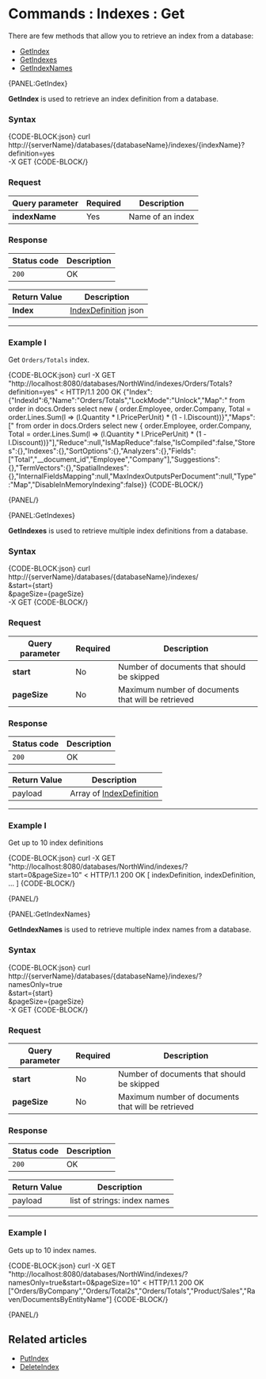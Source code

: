# Commands : Indexes : Get

There are few methods that allow you to retrieve an index from a database:   
- [GetIndex](../../../client-api/commands/indexes/get#getindex)   
- [GetIndexes](../../../client-api/commands/indexes/get#getindexes)   
- [GetIndexNames](../../../client-api/commands/indexes/get#getindexnames)   

{PANEL:GetIndex}

**GetIndex** is used to retrieve an index definition from a database.

### Syntax

{CODE-BLOCK:json}
curl \
	http://{serverName}/databases/{databaseName}/indexes/{indexName}?definition=yes \
	-X GET 
{CODE-BLOCK/}

### Request

| Query parameter | Required |  Description |
| ------------- | -- | ---- |
| **indexName** | Yes | Name of an index |

### Response

| Status code | Description |
| ----------- | - |
| `200` | OK |

| Return Value | Description |
| ------------- | ------------- |
| **Index** | [IndexDefinition](../../../glossary/index-definition) json |

<hr />

### Example I

Get `Orders/Totals` index.

{CODE-BLOCK:json}
curl -X GET "http://localhost:8080/databases/NorthWind/indexes/Orders/Totals?definition=yes"
< HTTP/1.1 200 OK
{"Index":{"IndexId":6,"Name":"Orders/Totals","LockMode":"Unlock","Map":" from order in docs.Orders  select new  {     order.Employee,    order.Company,    Total = order.Lines.Sum(l => (l.Quantity * l.PricePerUnit) * (1 - l.Discount))}","Maps":[" from order in docs.Orders  select new  {     order.Employee,    order.Company,    Total = order.Lines.Sum(l => (l.Quantity * l.PricePerUnit) * (1 - l.Discount))}"],"Reduce":null,"IsMapReduce":false,"IsCompiled":false,"Stores":{},"Indexes":{},"SortOptions":{},"Analyzers":{},"Fields":["Total","__document_id","Employee","Company"],"Suggestions":{},"TermVectors":{},"SpatialIndexes":{},"InternalFieldsMapping":null,"MaxIndexOutputsPerDocument":null,"Type":"Map","DisableInMemoryIndexing":false}}
{CODE-BLOCK/}

{PANEL/}

{PANEL:GetIndexes}

**GetIndexes** is used to retrieve multiple index definitions from a database.

### Syntax

{CODE-BLOCK:json}
curl \
	http://{serverName}/databases/{databaseName}/indexes/ \
		&start={start} \
		&pageSize={pageSize} \
	-X GET 
{CODE-BLOCK/}

### Request

| Query parameter | Required | Description |
| ------------- | -- | ---- |
| **start** | No | Number of documents that should be skipped |
| **pageSize** | No | Maximum number of documents that will be retrieved  |

### Response

| Status code | Description |
| ----------- | - |
| `200` | OK |

| Return Value | Description |
| ------------- | ------------- |
| payload | Array of [IndexDefinition](../../../glossary/index-definition) |

<hr />

### Example I

Get up to 10 index definitions

{CODE-BLOCK:json}
curl -X GET "http://localhost:8080/databases/NorthWind/indexes/?start=0&pageSize=10"
< HTTP/1.1 200 OK
[ indexDefinition, indexDefinition, ... ]
{CODE-BLOCK/}

{PANEL/}

{PANEL:GetIndexNames}

**GetIndexNames** is used to retrieve multiple index names from a database.


### Syntax

{CODE-BLOCK:json}
curl \
	http://{serverName}/databases/{databaseName}/indexes/? \
		namesOnly=true \
		&start={start} \
		&pageSize={pageSize} \
	-X GET
{CODE-BLOCK/}

### Request

| Query parameter | Required | Description |
| ------------- | -- | ---- |
| **start** | No | Number of documents that should be skipped |
| **pageSize** | No | Maximum number of documents that will be retrieved |


### Response

| Status code | Description |
| ----------- | - |
| `200` | OK |

| Return Value | Description |
| ------------- | ------------- |
| payload | list of strings: index names |

<hr />

### Example I

Gets up to 10 index names.

{CODE-BLOCK:json}
curl -X GET "http://localhost:8080/databases/NorthWind/indexes/?namesOnly=true&start=0&pageSize=10" 
< HTTP/1.1 200 OK
["Orders/ByCompany","Orders/Total2s","Orders/Totals","Product/Sales","Raven/DocumentsByEntityName"]
{CODE-BLOCK/}

{PANEL/}

## Related articles

- [PutIndex](../../../client-api/commands/indexes/put)  
- [DeleteIndex](../../../client-api/commands/indexes/delete)  